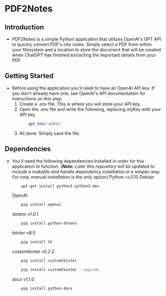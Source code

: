 # PDF2Notes
## Introduction
* PDF2Notes is a simple Python application that utilizes OpenAI's GPT API to quickly convert PDF's into notes. Simply select a PDF from within your filesystem and a location to store the document that will be created when ChatGPT has finished extracting the important details from your PDF.
## Getting Started
* Before using the application you'll need to have an OpenAI API key. If you don't already have one, see OpenAI's API documentation for instructions on this step.
    1) Create a _.env_ file. This is where you will store your API key.
    2) Open the _.env_ file and write the following, replacing _myKey_ with your API key.
        ```bash
            gpt_key="myKey"
        ```
    3) All done. Simply save the file. 
## Dependencies
* You'll need the following dependencies installed in order for this application to function. (_**Note:** Later this repository will be updated to include a makefile and handle dependency installation in a simpler way. For now, manual installation is the only option_)
    Python >v3.10
    Debian
    ```bash
        apt-get install python3 python3-dev
    ```
    OpenAI
    ```bash
        pip install openai
    ```
    dotenv v1.0.1
    ```bash
        pip install python-dotenv
    ```
    tkinter v8.5
    ```bash
        pip install tk
    ```
    customtkinter v5.2.2
    ```bash
        pip install customtkinter
    ```
    ```bash
        pip install customtkinter --upgrade
    ```
    docx v1.1.0
    ```bash
        pip install python-docx
    ```
